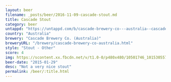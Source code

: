 ```yaml
---
layout: beer
filename: _posts/beer/2016-11-09-cascade-stout.md
title: Cascade Stout
category: beer
untappd: "https://untappd.com/b/cascade-brewery-co---australia--cascade-stout/57106"
country: "Australia"
brewery: "Cascade Brewery Co. (Australia)"
breweryURL: "/brewery/cascade-brewery-co-australia.html"
style: "Stout - Other"
score: 4
img: https://scontent.xx.fbcdn.net/v/t1.0-0/p480x480/10501746_10153055791938745_8029415469669135648_n.jpg?_nc_cat=0&oh=e8bb009f60f5c8450ec412e18e95e1be&oe=5B8230C9
beer-date: "2015-01-29"
desc: "Not a very nice stout"
permalink: /beer/:title.html
---
```

